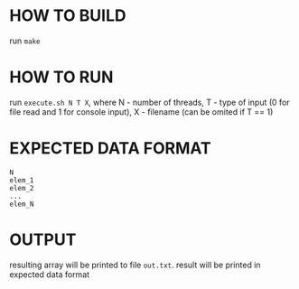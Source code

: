 # HOW TO BUILD

run `make`

# HOW TO RUN

run `execute.sh N T X`, where N - number of threads, T - type of input (0 for file read and 1 for console input), X - filename (can be omited if T == 1)

# EXPECTED DATA FORMAT

```
N
elem_1
elem_2
...
elem_N
```

# OUTPUT

resulting array will be printed to file `out.txt`. result will be printed in expected data format
